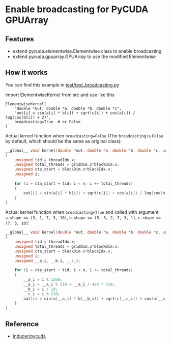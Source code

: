 # Enable broadcasting for PyCUDA GPUArray

## Features

* extend pycuda.elementwise.Elementwise class to enable broadcasting
* extend pycuda.gpuarray.GPUArray to use the modified Elementwise

## How it works

You can find this example in [test/test_broadcasting.py](test/test_broadcasting.py#L47)

Import ElementwiseKernel from src and use like this
```python3
ElementwiseKernel(
    "double *out, double *a, double *b, double *c",
    "out[i] = sin(a[i] * b[i]) + sqrt(c[i]) + cos(a[i]) / log(cos(b[i]) + 2)",
    broadcasting=True  # or False
)
```
Actual kernel function when `broadcasting=False`
(The `broadcasting` is `False` by default, which should be the same as original class):

```c
__global__ void kernel(double *out, double *a, double *b, double *c, unsigned long long n)
{
    unsigned tid = threadIdx.x;
    unsigned total_threads = gridDim.x*blockDim.x;
    unsigned cta_start = blockDim.x*blockIdx.x;
    unsigned i;
    
    for (i = cta_start + tid; i < n; i += total_threads)
    {
        out[i] = sin(a[i] * b[i]) + sqrt(c[i]) + cos(a[i]) / log(cos(b[i]) + 2);
    }
}
```

Actual kernel function when `broadcasting=True` and called with argument
`a.shape == (3, 1, 7, 3, 10)`, `b.shape == (5, 3, 2, 7, 3, 1)`, `c.shape == (7, 3, 10)`:

```C
__global__ void kernel(double *out, double *a, double *b, double *c, unsigned long long n)
{
    unsigned tid = threadIdx.x;
    unsigned total_threads = gridDim.x*blockDim.x;
    unsigned cta_start = blockDim.x*blockIdx.x;
    unsigned i;
    unsigned __a_i, __b_i, __c_i;
    
    for (i = cta_start + tid; i < n; i += total_threads)
    {
        __a_i = i % 1260;
        __a_i = __a_i % 210 + __a_i / 420 * 210;
        __b_i = i / 10;
        __c_i = i % 210;
        out[i] = sin(a[__a_i] * b[__b_i]) + sqrt(c[__c_i]) + cos(a[__a_i]) / log(cos(b[__b_i]) + 2);
    }
}
```



## Reference

* [inducer/pycuda](https://github.com/inducer/pycuda)
